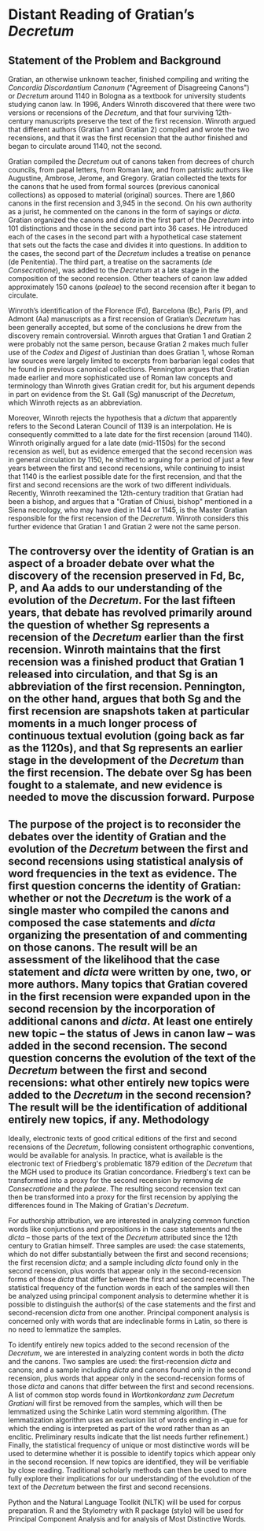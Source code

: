 Distant Reading of Gratian’s _Decretum_
=======================================
Statement of the Problem and Background
---------------------------------------
Gratian, an otherwise unknown teacher, finished compiling and writing the _Concordia Discordantium Canonum_ ("Agreement of Disagreeing Canons") or _Decretum_ around 1140 in Bologna as a textbook for university students studying canon law. In 1996, Anders Winroth discovered that there were two versions or recensions of the _Decretum_, and that four surviving 12th-century manuscripts preserve the text of the first recension. Winroth argued that different authors (Gratian 1 and Gratian 2) compiled and wrote the two recensions, and that it was the first recension that the author finished and began to circulate around 1140, not the second.

Gratian compiled the _Decretum_ out of canons taken from decrees of church councils, from papal letters, from Roman law, and from patristic authors like Augustine, Ambrose, Jerome, and Gregory. Gratian collected the texts for the canons that he used from formal sources (previous canonical collections) as opposed to material (original) sources. There are 1,860 canons in the first recension and 3,945 in the second. On his own authority as a jurist, he commented on the canons in the form of sayings or _dicta_. Gratian organized the canons and _dicta_ in the first part of the _Decretum_ into 101 distinctions and those in the second part into 36 cases. He introduced each of the cases in the second part with a hypothetical case statement that sets out the facts the case and divides it into questions. In addition to the cases, the second part of the _Decretum_ includes a treatise on penance (de Penitentia). The third part, a treatise on the sacraments (_de Consecratione_), was added to the _Decretum_ at a late stage in the composition of the second recension. Other teachers of canon law added approximately 150 canons (_paleae_) to the second recension after it began to circulate.

Winroth’s identification of the Florence (Fd), Barcelona (Bc), Paris (P), and Admont (Aa) manuscripts as a first recension of Gratian’s _Decretum_ has been generally accepted, but some of the conclusions he drew from the discovery remain controversial. Winroth argues that Gratian 1 and Gratian 2 were probably not the same person, because Gratian 2 makes much fuller use of the _Codex_ and _Digest_ of Justinian than does Gratian 1, whose Roman law sources were largely limited to excerpts from barbarian legal codes that he found in previous canonical collections. Pennington argues that Gratian made earlier and more sophisticated use of Roman law concepts and terminology than Winroth gives Gratian credit for, but his argument depends in part on evidence from the St. Gall (Sg) manuscript of the _Decretum_, which Winroth rejects as an abbreviation.

Moreover, Winroth rejects the hypothesis that a _dictum_ that apparently refers to the Second Lateran Council of 1139 is an interpolation. He is consequently committed to a late date for the first recension (around 1140). Winroth originally argued for a late date (mid-1150s) for the second recension as well, but as evidence emerged that the second recension was in general circulation by 1150, he shifted to arguing for a period of just a few years between the first and second recensions, while continuing to insist that 1140 is the earliest possible date for the first recension, and that the first and second recensions are the work of two different individuals. Recently, Winroth reexamined the 12th-century tradition that Gratian had been a bishop, and argues that a "Gratian of Chiusi, bishop" mentioned in a Siena necrology, who may have died in 1144 or 1145, is the Master Gratian responsible for the first recension of the _Decretum_. Winroth considers this further evidence that Gratian 1 and Gratian 2 were not the same person.

The controversy over the identity of Gratian is an aspect of a broader debate over what the discovery of the recension preserved in Fd, Bc, P, and Aa adds to our understanding of the evolution of the _Decretum_. For the last fifteen years, that debate has revolved primarily around the question of whether Sg represents a recension of the _Decretum_ earlier than the first recension. Winroth maintains that the first recension was a finished product that Gratian 1 released into circulation, and that Sg is an abbreviation of the first recension. Pennington, on the other hand, argues that both Sg and the first recension are snapshots taken at particular moments in a much longer process of continuous textual evolution (going back as far as the 1120s), and that Sg represents an earlier stage in the development of the _Decretum_ than the first recension. The debate over Sg has been fought to a stalemate, and new evidence is needed to move the discussion forward.
Purpose
-------
The purpose of the project is to reconsider the debates over the identity of Gratian and the evolution of the _Decretum_ between the first and second recensions using statistical analysis of word frequencies in the text as evidence. The first question concerns the identity of Gratian: whether or not the _Decretum_ is the work of a single master who compiled the canons and composed the case statements and _dicta_ organizing the presentation of and commenting on those canons. The result will be an assessment of the likelihood that the case statement and _dicta_ were written by one, two, or more authors.
Many topics that Gratian covered in the first recension were expanded upon in the second recension by the incorporation of additional canons and _dicta_. At least one entirely new topic – the status of Jews in canon law – was added in the second recension. The second question concerns the evolution of the text of the _Decretum_ between the first and second recensions: what other entirely new topics were added to the _Decretum_ in the second recension? The result will be the identification of additional entirely new topics, if any.
Methodology
-----------
Ideally, electronic texts of good critical editions of the first and second recensions of the _Decretum_, following consistent orthographic conventions, would be available for analysis. In practice, what is available is the electronic text of Friedberg's problematic 1879 edition of the _Decretum_ that the MGH used to produce its Gratian concordance. Friedberg's text can be transformed into a proxy for the second recension by removing _de Consecratione_ and the _paleae_. The resulting second recension text can then be transformed into a proxy for the first recension by applying the differences found in The Making of Gratian's _Decretum_.

For authorship attribution, we are interested in analyzing common function words like conjunctions and prepositions in the case statements and the _dicta_ – those parts of the text of the _Decretum_ attributed since the 12th century to Gratian himself. Three samples are used: the case statements, which do not differ substantially between the first and second recensions; the first recension _dicta_; and a sample including _dicta_ found only in the second recension, plus words that appear only in the second-recension forms of those _dicta_ that differ between the first and second recension. The statistical frequency of the function words in each of the samples will then be analyzed using principal component analysis to determine whether it is possible to distinguish the author(s) of the case statements and the first and second-recension _dicta_ from one another. Principal component analysis is concerned only with words that are indeclinable forms in Latin, so there is no need to lemmatize the samples.

To identify entirely new topics added to the second recension of the _Decretum_, we are interested in analyzing content words in both the _dicta_ and the canons. Two samples are used: the first-recension _dicta_ and canons; and a sample including _dicta_ and canons found only in the second recension, plus words that appear only in the second-recension forms of those _dicta_ and canons that differ between the first and second recensions. A list of common stop words found in _Wortkonkordanz zum Decretum Gratiani_ will first be removed from the samples, which will then be lemmatized using the Schinke Latin word stemming algorithm. (The lemmatization algorithm uses an exclusion list of words ending in –que for which the ending is interpreted as part of the word rather than as an enclitic. Preliminary results indicate that the list needs further refinement.) Finally, the statistical frequency of unique or most distinctive words will be used to determine whether it is possible to identify topics which appear only in the second recension. If new topics are identified, they will be verifiable by close reading. Traditional scholarly methods can then be used to more fully explore their implications for our understanding of the evolution of the text of the _Decretum_ between the first and second recensions.

Python and the Natural Language Toolkit (NLTK) will be used for corpus preparation. R and the Stylometry with R package (stylo) will be used for Principal Component Analysis and for analysis of Most Distinctive Words.
